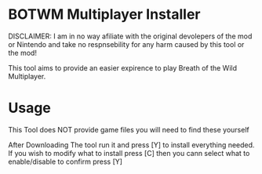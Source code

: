 # BOTWM Multiplayer Installer

DISCLAIMER: I am in no way afiliate with the original devolepers of the mod or Nintendo and take no respnsebility for any harm caused by this tool or the mod!

This tool aims to provide an easier expirence to play Breath of the Wild Multiplayer.

# Usage
This Tool does NOT provide game files you will need to find these yourself

After Downloading The tool run it and press [Y] to install everything needed.
If you wish to modify what to install press [C] then you cann select what to enable/disable to confirm press [Y]
